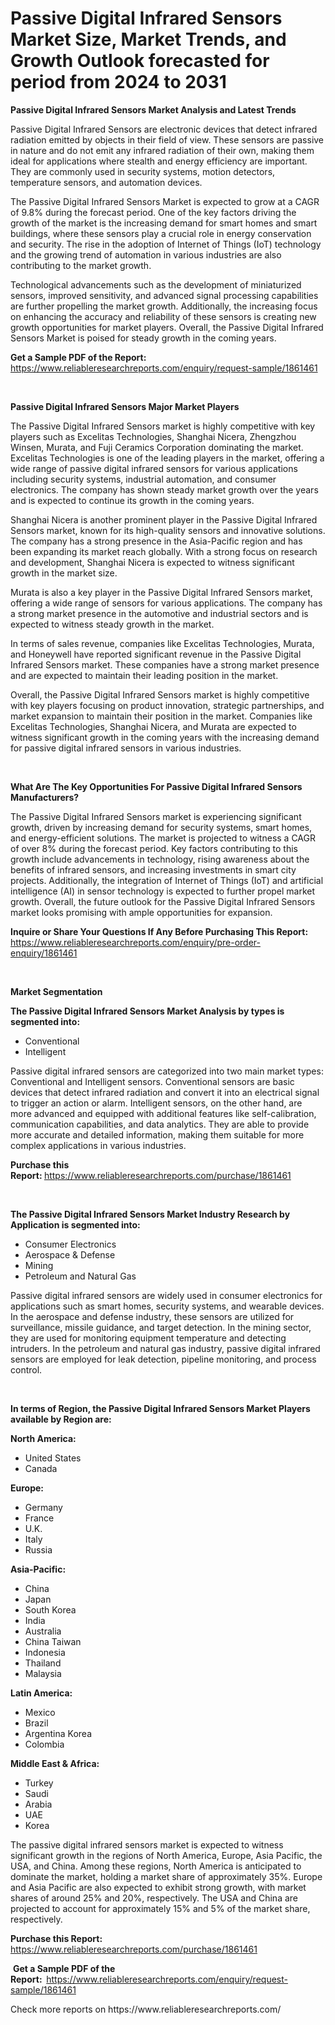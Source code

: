 <p><h1>Passive Digital Infrared Sensors Market Size, Market Trends, and Growth Outlook forecasted for period from 2024 to 2031</h1></p><p><strong>Passive Digital Infrared Sensors Market Analysis and Latest Trends</strong></p>
<p><p>Passive Digital Infrared Sensors are electronic devices that detect infrared radiation emitted by objects in their field of view. These sensors are passive in nature and do not emit any infrared radiation of their own, making them ideal for applications where stealth and energy efficiency are important. They are commonly used in security systems, motion detectors, temperature sensors, and automation devices.</p><p>The Passive Digital Infrared Sensors Market is expected to grow at a CAGR of 9.8% during the forecast period. One of the key factors driving the growth of the market is the increasing demand for smart homes and smart buildings, where these sensors play a crucial role in energy conservation and security. The rise in the adoption of Internet of Things (IoT) technology and the growing trend of automation in various industries are also contributing to the market growth.</p><p>Technological advancements such as the development of miniaturized sensors, improved sensitivity, and advanced signal processing capabilities are further propelling the market growth. Additionally, the increasing focus on enhancing the accuracy and reliability of these sensors is creating new growth opportunities for market players. Overall, the Passive Digital Infrared Sensors Market is poised for steady growth in the coming years.</p></p>
<p><strong>Get a Sample PDF of the Report:&nbsp;</strong> <a href="https://www.reliableresearchreports.com/enquiry/request-sample/1861461">https://www.reliableresearchreports.com/enquiry/request-sample/1861461</a></p>
<p>&nbsp;</p>
<p><strong>Passive Digital Infrared Sensors Major Market Players</strong></p>
<p><p>The Passive Digital Infrared Sensors market is highly competitive with key players such as Excelitas Technologies, Shanghai Nicera, Zhengzhou Winsen, Murata, and Fuji Ceramics Corporation dominating the market. Excelitas Technologies is one of the leading players in the market, offering a wide range of passive digital infrared sensors for various applications including security systems, industrial automation, and consumer electronics. The company has shown steady market growth over the years and is expected to continue its growth in the coming years.</p><p>Shanghai Nicera is another prominent player in the Passive Digital Infrared Sensors market, known for its high-quality sensors and innovative solutions. The company has a strong presence in the Asia-Pacific region and has been expanding its market reach globally. With a strong focus on research and development, Shanghai Nicera is expected to witness significant growth in the market size.</p><p>Murata is also a key player in the Passive Digital Infrared Sensors market, offering a wide range of sensors for various applications. The company has a strong market presence in the automotive and industrial sectors and is expected to witness steady growth in the market.</p><p>In terms of sales revenue, companies like Excelitas Technologies, Murata, and Honeywell have reported significant revenue in the Passive Digital Infrared Sensors market. These companies have a strong market presence and are expected to maintain their leading position in the market.</p><p>Overall, the Passive Digital Infrared Sensors market is highly competitive with key players focusing on product innovation, strategic partnerships, and market expansion to maintain their position in the market. Companies like Excelitas Technologies, Shanghai Nicera, and Murata are expected to witness significant growth in the coming years with the increasing demand for passive digital infrared sensors in various industries.</p></p>
<p>&nbsp;</p>
<p><strong>What Are The Key Opportunities For Passive Digital Infrared Sensors Manufacturers?</strong></p>
<p><p>The Passive Digital Infrared Sensors market is experiencing significant growth, driven by increasing demand for security systems, smart homes, and energy-efficient solutions. The market is projected to witness a CAGR of over 8% during the forecast period. Key factors contributing to this growth include advancements in technology, rising awareness about the benefits of infrared sensors, and increasing investments in smart city projects. Additionally, the integration of Internet of Things (IoT) and artificial intelligence (AI) in sensor technology is expected to further propel market growth. Overall, the future outlook for the Passive Digital Infrared Sensors market looks promising with ample opportunities for expansion.</p></p>
<p><strong>Inquire or Share Your Questions If Any Before Purchasing This Report:</strong> <a href="https://www.reliableresearchreports.com/enquiry/pre-order-enquiry/1861461">https://www.reliableresearchreports.com/enquiry/pre-order-enquiry/1861461</a></p>
<p>&nbsp;</p>
<p><strong>Market Segmentation</strong></p>
<p><strong>The Passive Digital Infrared Sensors Market Analysis by types is segmented into:</strong></p>
<p><ul><li>Conventional</li><li>Intelligent</li></ul></p>
<p><p>Passive digital infrared sensors are categorized into two main market types: Conventional and Intelligent sensors. Conventional sensors are basic devices that detect infrared radiation and convert it into an electrical signal to trigger an action or alarm. Intelligent sensors, on the other hand, are more advanced and equipped with additional features like self-calibration, communication capabilities, and data analytics. They are able to provide more accurate and detailed information, making them suitable for more complex applications in various industries.</p></p>
<p><strong>Purchase this Report:&nbsp;</strong><a href="https://www.reliableresearchreports.com/purchase/1861461">https://www.reliableresearchreports.com/purchase/1861461</a></p>
<p>&nbsp;</p>
<p><strong>The Passive Digital Infrared Sensors Market Industry Research by Application is segmented into:</strong></p>
<p><ul><li>Consumer Electronics</li><li>Aerospace & Defense</li><li>Mining</li><li>Petroleum and Natural Gas</li></ul></p>
<p><p>Passive digital infrared sensors are widely used in consumer electronics for applications such as smart homes, security systems, and wearable devices. In the aerospace and defense industry, these sensors are utilized for surveillance, missile guidance, and target detection. In the mining sector, they are used for monitoring equipment temperature and detecting intruders. In the petroleum and natural gas industry, passive digital infrared sensors are employed for leak detection, pipeline monitoring, and process control.</p></p>
<p>&nbsp;</p>
<p><strong>In terms of Region, the Passive Digital Infrared Sensors Market Players available by Region are:</strong></p>
<p>
    <p> <strong> North America: </strong>
        <ul>
            <li>United States</li>
            <li>Canada</li>
        </ul>
        </p> 
    <p> <strong> Europe: </strong>
        <ul>
            <li>Germany</li>
            <li>France</li>
            <li>U.K.</li>
            <li>Italy</li>
            <li>Russia</li>
        </ul>
        </p> 
    <p> <strong> Asia-Pacific: </strong>
        <ul>
            <li>China</li>
            <li>Japan</li>
            <li>South Korea</li>
            <li>India</li>
            <li>Australia</li>
            <li>China Taiwan</li>
            <li>Indonesia</li>
            <li>Thailand</li>
            <li>Malaysia</li>
        </ul>
        </p> 
    <p> <strong> Latin America: </strong>
        <ul>
            <li>Mexico</li>
            <li>Brazil</li>
            <li>Argentina Korea</li>
            <li>Colombia</li>
        </ul>
        </p> 
    <p> <strong> Middle East & Africa: </strong>
        <ul>
            <li>Turkey</li>
            <li>Saudi</li>
            <li>Arabia</li>
            <li>UAE</li>
            <li>Korea</li>
        </ul>
    </p>
    </p>
<p><p>The passive digital infrared sensors market is expected to witness significant growth in the regions of North America, Europe, Asia Pacific, the USA, and China. Among these regions, North America is anticipated to dominate the market, holding a market share of approximately 35%. Europe and Asia Pacific are also expected to exhibit strong growth, with market shares of around 25% and 20%, respectively. The USA and China are projected to account for approximately 15% and 5% of the market share, respectively.</p></p>
<p><strong>Purchase this Report: </strong><a href="https://www.reliableresearchreports.com/purchase/1861461">https://www.reliableresearchreports.com/purchase/1861461</a></p>
<p>&nbsp;<strong>Get a Sample PDF of the Report:&nbsp;&nbsp;</strong><a href="https://www.reliableresearchreports.com/enquiry/request-sample/1861461">https://www.reliableresearchreports.com/enquiry/request-sample/1861461</a></p>
<p><strong></strong></p>
<p>Check more reports on https://www.reliableresearchreports.com/</p>